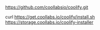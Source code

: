 https://github.com/coollabsio/coolify.git

curl https://get.coollabs.io/coolify/install.sh         
https://storage.coollabs.io/coolify-installer